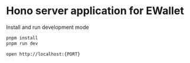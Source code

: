 # Hono server application for EWallet

Install and run development mode
```bash
pnpm install
pnpm run dev
```

```bash
open http://localhost:{PORT}
```
